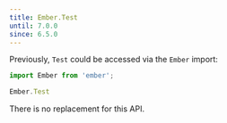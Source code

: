 ```yaml
---
title: Ember.Test
until: 7.0.0
since: 6.5.0
---
```



Previously, `Test` could be accessed via the `Ember` import:
```js
import Ember from 'ember';

Ember.Test
```

There is no replacement for this API.
